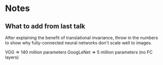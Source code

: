 # Notes

## What to add from last talk

After explaining the benefit of translational invariance, throw in the numbers to show why fully-connected neural networks don't scale well to images.

VGG => 140 million parameters
GoogLeNet => 5 million parameters (no FC layers)
